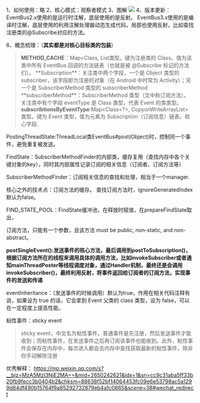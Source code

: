 1、如何使用：略
2、核心模式：观察者模式
3、图解
![](https://i.imgur.com/zNuRdf6.png)
4、版本更新：
EventBus2.x使用的是运行时注解，底层使用的是反射。
EventBus3.x使用的是编译时注解，底层使用的利用注解处理器动态生成代码，局部也使用反射，比如查找注册类的@Subscribe对应的方法。

6、概念梳理：（**其实都是对核心目标类的包装**）
> **METHOD_CACHE**：Map<Class<?>, List<SubscriberMethod>类型。键为注册类的 Class，值为该类中所有 EventBus 回调的方法链表（也就是被 @Subscribe 标记的方法们）。
> **Subscription**：关注类中两个字段，一个是 Object 类型的 subscriber，该字段即为注册的对象（在 Android 中时常为 Activity）；另一个是 SubscriberMethod 类型的 subscriberMethod
> **subscriberMethod**：SubscriberMethod 类型（文中称订阅方法）。关注类中有个字段 eventType 是 Class<?> 类型，代表 Event 的类类型。
> **subscribtionsByEventType**:Map<Class<?>, CopyonWriteArrayList<Subscribtion>> 类型。键为 Event 类型，值为元素为 Subscription（订阅信息）链表。核心字段.

PostingThreadState:ThreadLocal类EventBus#post(Object)时，控制同一个事件，避免重复被发送。

FindState：SubscriberMethodFinder的内部类，缓存复用（查找内存中各个关键对象的key），同时其内部属性记录订阅的相关信息（订阅者、订阅方法等）

SubscriberMethodFinder：订阅相关信息的查找和处理，相当于一个manager.

核心之外的技术点：订阅方法的缓存。
查找订阅方法时，ignoreGeneratedIndex 默认为false。

FIND_STATE_POOL：FindState缓冲池，在释放时赋值，在prepareFindState取出，

订阅方法，只能有一个参数，且该方法 must be public, non-static, and non-abstract。


**postSingleEvent():发送事件的核心方法，最后调用到postToSubscription()，根据订阅方法所在的线程来调用具体的调用方法，比如invokeSubscriber或者通知mainThreadPoster等线程调度对象，通过Handler机制，最终还是会调用invokeSubscriber()，最终利用反射，将事件返回给订阅者的订阅方法，实现事件的发送和传递**

eventInheritance：（发送事件的时候调用）默认为true，作用在相关代码注释有说，如果设为 true 的话，它会拿到 Event 父类的 class 类型，设为 false，可以在一定程度上提高性能。

粘性事件：sticky event
> sticky event，中文名为粘性事件。普通事件是先注册，然后发送事件才能收到；而粘性事件，在发送事件之后再订阅该事件也能收到。此外，粘性事件会保存在内存中，每次进入都会去内存中查找获取最新的粘性事件，除非你手动解除注册

优秀解释：
https://mp.weixin.qq.com/s?__biz=MzA5MzI3NjE2MA==&mid=2650242621&idx=1&sn=cc9c31aba5ff33b20fb9fecc3b0404b2&chksm=88638f52bf14064453fc09e6e53798ac5a1299d84df490b15764f9a85292732879eb4a1c0665&scene=38#wechat_redirect